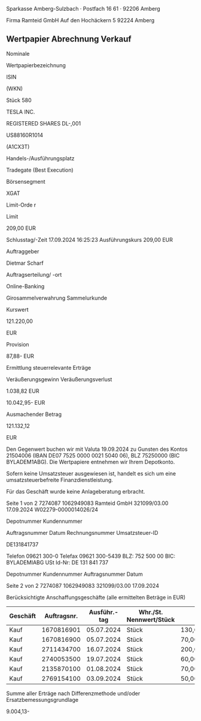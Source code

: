 <!-- image -->

Sparkasse Amberg-Sulzbach · Postfach 16 61 · 92206 Amberg

Firma Ramteid GmbH Auf den Hochäckern 5 92224 Amberg

## Wertpapier Abrechnung Verkauf

Nominale

Wertpapierbezeichnung

ISIN

(WKN)

Stück 580

TESLA INC.

REGISTERED SHARES DL-,001

US88160R1014

(A1CX3T)

Handels-/Ausführungsplatz

Tradegate (Best Execution)

Börsensegment

XGAT

Limit-Orde r

Limit

209,00 EUR

Schlusstag/-Zeit 17.09.2024 16:25:23 Ausführungskurs 209,00 EUR

Auftraggeber

Dietmar Scharf

Auftragserteilung/ -ort

Online-Banking

Girosammelverwahrung Sammelurkunde

Kurswert

121.220,00

EUR

Provision

87,88- EUR

Ermittlung steuerrelevante Erträge

Veräußerungsgewinn Veräußerungsverlust

1.038,82 EUR

10.042,95- EUR

Ausmachender Betrag

121.132,12

EUR

Den Gegenwert buchen wir mit Valuta 19.09.2024 zu Gunsten des Kontos 21504006 (IBAN DE07 7525 0000 0021 5040 06), BLZ 75250000 (BIC BYLADEM1ABG). Die Wertpapiere entnehmen wir Ihrem Depotkonto.

Sofern keine Umsatzsteuer ausgewiesen ist, handelt es sich um eine umsatzsteuerbefreite Finanzdienstleistung.

Für das Geschäft wurde keine Anlageberatung erbracht.

Seite 1 von 2 7274087 1062949083 Ramteid GmbH 321099/03.00 17.09.2024 W02279-0000014026/24

Depotnummer Kundennummer

Auftragsnummer Datum Rechnungsnummer Umsatzsteuer-ID

DE131841737

Telefon 09621 300-0 Telefax 09621 300-5439 BLZ: 752 500 00 BIC: BYLADEMIABG USt Id-Nr: DE 131 841 737

<!-- image -->

Depotnummer Kundennummer Auftragsnummer Datum

Seite 2 von 2 7274087 1062949083 321099/03.00 17.09.2024

Berücksichtigte Anschaffungsgeschäfte (alle ermittelten Beträge in EUR)

| Geschäft   |   Auftragsnr. | Ausführ.-tag   | Whr./St. Nennwert/Stück   |          | AS-Kosten   | Erlös     | ant. Ergebnis   |     |
|------------|---------------|----------------|---------------------------|----------|-------------|-----------|-----------------|-----|
| Kauf       |    1670816901 | 05.07.2024     | Stück                     | 130,0000 | 30.199,98-  | 27.150,30 | 3.049,68-       | (D) |
| Kauf       |    1670816900 | 05.07.2024     | Stück                     | 70,0000  | 16.247,00-  | 14.619,39 | 1.627,61-       | (D) |
| Kauf       |    2711434700 | 16.07.2024     | Stück                     | 200,0000 | 45.923,27-  | 41.769,70 | 4.153,57-       | (D) |
| Kauf       |    2740053500 | 19.07.2024     | Stück                     | 60,0000  | 13.743,00-  | 12.530,91 | 1.212,09-       | (D) |
| Kauf       |    2135870100 | 01.08.2024     | Stück                     | 70,0000  | 14.211,00-  | 14.619,39 | 408,39          | (D) |
| Kauf       |    2769154100 | 03.09.2024     | Stück                     | 50,0000  | 9.812,00-   | 10.442,43 | 630,43          | (D) |

Summe aller Erträge nach Differenzmethode und/oder Ersatzbemessungsgrundlage

9.004,13-